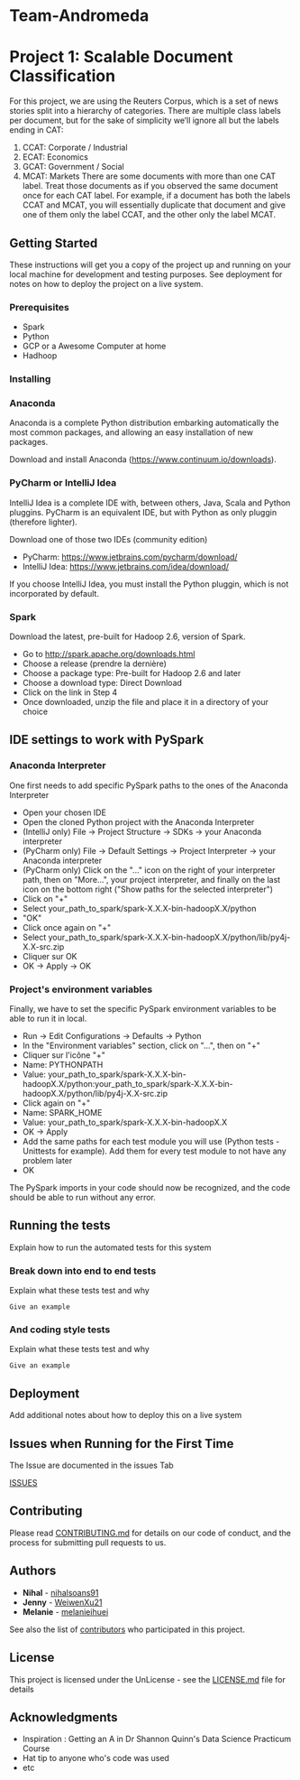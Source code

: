 <script type="text/javascript" src="http://cdn.mathjax.org/mathjax/latest/MathJax.js?config=default"></script>
# Team-Andromeda

# Project 1: Scalable Document Classification

For this project, we are using the Reuters Corpus, which is a set of news stories split into
a hierarchy of categories. There are multiple class labels per document, but for the sake
of simplicity we’ll ignore all but the labels ending in CAT:
1. CCAT: Corporate / Industrial
2. ECAT: Economics
3. GCAT: Government / Social
4. MCAT: Markets
There are some documents with more than one CAT label. Treat those documents as if
you observed the same document once for each CAT label. For example, if a document
has both the labels CCAT and MCAT, you will essentially duplicate that document and give
one of them only the label CCAT, and the other only the label MCAT.

## Getting Started

These instructions will get you a copy of the project up and running on your local machine for development and testing purposes. See deployment for notes on how to deploy the project on a live system.

### Prerequisites

- Spark
- Python
- GCP or a Awesome Computer at home
- Hadhoop

### Installing

### Anaconda

Anaconda is a complete Python distribution embarking automatically the most common packages, and allowing an easy installation of new packages.

Download and install Anaconda (https://www.continuum.io/downloads).

### PyCharm or IntelliJ Idea

IntelliJ Idea is a complete IDE with, between others, Java, Scala and Python pluggins. PyCharm is an equivalent IDE, but with Python as only pluggin (therefore lighter).

Download one of those two IDEs (community edition)
* PyCharm: https://www.jetbrains.com/pycharm/download/
* IntelliJ Idea: https://www.jetbrains.com/idea/download/

If you choose IntelliJ Idea, you must install the Python pluggin, which is not incorporated by default.

### Spark

Download the latest, pre-built for Hadoop 2.6, version of Spark.
* Go to http://spark.apache.org/downloads.html
* Choose a release (prendre la dernière)
* Choose a package type: Pre-built for Hadoop 2.6 and later
* Choose a download type: Direct Download
* Click on the link in Step 4
* Once downloaded, unzip the file and place it in a directory of your choice

## IDE settings to work with PySpark

### Anaconda Interpreter

One first needs to add specific PySpark paths to the ones of the Anaconda Interpreter
* Open your chosen IDE
* Open the cloned Python project with the Anaconda Interpreter
* (IntelliJ only) File -> Project Structure -> SDKs -> your Anaconda interpreter
* (PyCharm only) File -> Default Settings -> Project Interpreter -> your Anaconda interpreter
* (PyCharm only) Click on the "..." icon on the right of your interpreter path, then on "More...", your project interpreter, and finally on the last icon on the bottom right ("Show paths for the selected interpreter")
* Click on "+"
* Select your_path_to_spark/spark-X.X.X-bin-hadoopX.X/python
* "OK"
* Click once again on "+"
* Select your_path_to_spark/spark-X.X.X-bin-hadoopX.X/python/lib/py4j-X.X-src.zip
* Cliquer sur OK
* OK -> Apply -> OK

### Project's environment variables

Finally, we have to set the specific PySpark environment variables to be able to run it in local.

* Run -> Edit Configurations -> Defaults -> Python
* In the "Environment variables" section, click on "...", then on "+"
* Cliquer sur l'icône "+"
* Name: PYTHONPATH 
* Value: your_path_to_spark/spark-X.X.X-bin-hadoopX.X/python:your_path_to_spark/spark-X.X.X-bin-hadoopX.X/python/lib/py4j-X.X-src.zip
* Click again on "+"
* Name: SPARK_HOME
* Value: your_path_to_spark/spark-X.X.X-bin-hadoopX.X
* OK -> Apply
* Add the same paths for each test module you will use (Python tests - Unittests for example). Add them for every test module to not have any problem later
* OK

The PySpark imports in your code should now be recognized, and the code should be able to run without any error.

## Running the tests

Explain how to run the automated tests for this system

### Break down into end to end tests

Explain what these tests test and why

```
Give an example
```

### And coding style tests

Explain what these tests test and why

```
Give an example
```

## Deployment

Add additional notes about how to deploy this on a live system

## Issues when Running for the First Time

The Issue are documented in the issues Tab

[ISSUES](https://github.com/dsp-uga/team-andromeda-p1/issues)


## Contributing

Please read [CONTRIBUTING.md](https://github.com/dsp-uga/team-andromeda-p1/blob/master/CONTRIBUTORS.md) for details on our code of conduct, and the process for submitting pull requests to us.

## Authors

* **Nihal** - [nihalsoans91](https://github.com/nihalsoans91)
* **Jenny** - [WeiwenXu21](https://github.com/WeiwenXu21)
* **Melanie** - [melanieihuei](https://github.com/melanieihuei)

See also the list of [contributors](https://github.com/your/project/contributors) who participated in this project.

## License

This project is licensed under the UnLicense - see the [LICENSE.md](LICENSE.md) file for details

## Acknowledgments

* Inspiration : Getting an A in Dr Shannon Quinn's Data Science Practicum Course
* Hat tip to anyone who's code was used
* etc
